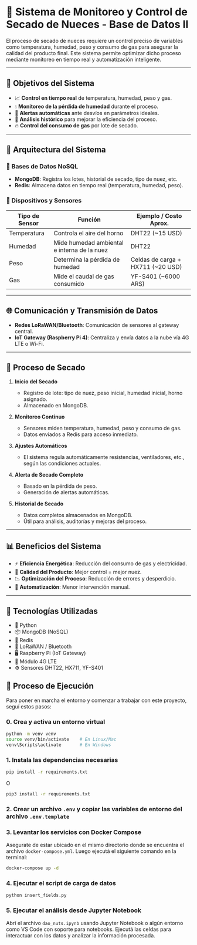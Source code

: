 # 🥜 Sistema de Monitoreo y Control de Secado de Nueces - Base de Datos II

El proceso de secado de nueces requiere un control preciso de variables como temperatura, humedad, peso y consumo de gas para asegurar la calidad del producto final. Este sistema permite optimizar dicho proceso mediante monitoreo en tiempo real y automatización inteligente.

---

## 🚀 Objetivos del Sistema

- 📈 **Control en tiempo real** de temperatura, humedad, peso y gas.
- 💧 **Monitoreo de la pérdida de humedad** durante el proceso.
- 🚨 **Alertas automáticas** ante desvíos en parámetros ideales.
- 🧠 **Análisis histórico** para mejorar la eficiencia del proceso.
- 🔥 **Control del consumo de gas** por lote de secado.

---

## 🧱 Arquitectura del Sistema

### 🔸 Bases de Datos NoSQL
- **MongoDB**: Registra los lotes, historial de secado, tipo de nuez, etc.
- **Redis**: Almacena datos en tiempo real (temperatura, humedad, peso).

### 🔸 Dispositivos y Sensores

| Tipo de Sensor      | Función                                        | Ejemplo / Costo Aprox.               |
|---------------------|----------------------------------------------- |--------------------------------------|
| Temperatura         | Controla el aire del horno                     | DHT22 (~15 USD)                      |
| Humedad             | Mide humedad ambiental e interna de la nuez    | DHT22                                |
| Peso                | Determina la pérdida de humedad                | Celdas de carga + HX711 (~20 USD)    |
| Gas                 | Mide el caudal de gas consumido                | YF-S401 (~6000 ARS)                  |

---

## 🌐 Comunicación y Transmisión de Datos

- **Redes LoRaWAN/Bluetooth**: Comunicación de sensores al gateway central.
- **IoT Gateway (Raspberry Pi 4)**: Centraliza y envía datos a la nube vía 4G LTE o Wi-Fi.

---

## 🔄 Proceso de Secado

1. **Inicio del Secado**
   - Registro de lote: tipo de nuez, peso inicial, humedad inicial, horno asignado.
   - Almacenado en MongoDB.

2. **Monitoreo Continuo**
   - Sensores miden temperatura, humedad, peso y consumo de gas.
   - Datos enviados a Redis para acceso inmediato.

3. **Ajustes Automáticos**
   - El sistema regula automáticamente resistencias, ventiladores, etc., según las condiciones actuales.

4. **Alerta de Secado Completo**
   - Basado en la pérdida de peso.
   - Generación de alertas automáticas.

5. **Historial de Secado**
   - Datos completos almacenados en MongoDB.
   - Útil para análisis, auditorías y mejoras del proceso.

---

## 📊 Beneficios del Sistema

- ⚡ **Eficiencia Energética**: Reducción del consumo de gas y electricidad.
- 🌰 **Calidad del Producto**: Mejor control = mejor nuez.
- 📉 **Optimización del Proceso**: Reducción de errores y desperdicio.
- 🤖 **Automatización**: Menor intervención manual.

---

## 🧠 Tecnologías Utilizadas

- 🐍 Python
- 📦 MongoDB (NoSQL)
- 🔁 Redis
- 📡 LoRaWAN / Bluetooth
- 🖥️ Raspberry Pi (IoT Gateway)
- 📶 Módulo 4G LTE
- ⚙️ Sensores DHT22, HX711, YF-S401


## 🧪 Proceso de Ejecución

Para poner en marcha el entorno y comenzar a trabajar con este proyecto, seguí estos pasos:

### 0. Crea y activa un entorno virtual
```bash
python -m venv venv
source venv/bin/activate    # En Linux/Mac
venv\Scripts\activate       # En Windows
```     

### 1. Instala las dependencias necesarias
```bash
pip install -r requirements.txt
```
O
```bash
pip3 install -r requirements.txt
```

### 2. Crear un archivo `.env` y copiar las variables de entorno del archivo `.env.template`

### 3. Levantar los servicios con Docker Compose

Asegurate de estar ubicado en el mismo directorio donde se encuentra el archivo `docker-compose.yml`. Luego ejecutá el siguiente comando en la terminal:

```bash
docker-compose up -d
```

### 4. Ejecutar el script de carga de datos

```bash
python insert_fields.py
```

### 5. Ejecutar el análisis desde Jupyter Notebook

Abrí el archivo `dao_nuts.ipynb` usando Jupyter Notebook o algún entorno como VS Code con soporte para notebooks. Ejecutá las celdas para interactuar con los datos y analizar la información procesada.